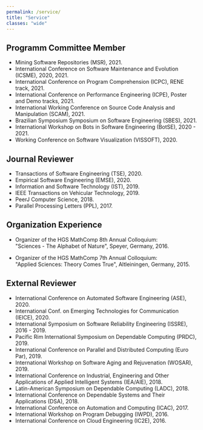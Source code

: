 ```yaml
---
permalink: /service/
title: "Service"
classes: "wide"
---
```


## Programm Committee Member

- Mining Software Repositories (MSR), 2021.
- International Conference on Software Maintenance and Evolution (ICSME), 2020, 2021.
- International Conference on Program Comprehension (ICPC), RENE track, 2021.
- International Conference on Performance Engineering (ICPE), Poster and Demo tracks, 2021.
- International Working Conference on Source Code Analysis and Manipulation (SCAM), 2021.
- Brazilian Symposium Symposium on Software Engineering (SBES), 2021.
- International Workshop on Bots in Software Engineering (BotSE), 2020 - 2021. 
- Working Conference on Software Visualization (VISSOFT), 2020.
  

## Journal Reviewer

- Transactions of Software Engineering (TSE), 2020.
- Empirical Software Engineering (EMSE), 2020.
- Information and Software Technology (IST), 2019.
- IEEE Transactions on Vehicular Technology, 2019.
- PeerJ Computer Science, 2018.
- Parallel Processing Letters (PPL), 2017. 


## Organization Experience

- Organizer of the HGS MathComp 8th Annual Colloquium: 
    <br> "Sciences - The Alphabet of Nature", Speyer, Germany, 2016.

- Organizer of the HGS MathComp 7th Annual Colloquium: 
    <br> "Applied Sciences: Theory Comes True", Altleiningen, Germany, 2015.


## External Reviewer

- International Conference on Automated Software Engineering (ASE), 2020.
- International Conf. on Emerging Technologies for Communication (IEICE), 2020.
- International Symposium on Software Reliability Engineering (ISSRE), 2016 - 2019.
- Pacific Rim International Symposium on Dependable Computing (PRDC), 2019.
- International Conference on Parallel and Distributed Computing (Euro Par), 2019.
- International Workshop on Software Aging and Rejuvenation (WOSAR), 2019.
- International Conference on Industrial, Engineering and Other Applications of Applied Intelligent Systems (IEA/AIE), 2018.
- Latin-American Symposium on Dependable Computing (LADC), 2018.
- International Conference on Dependable Systems and Their Applications (DSA), 2018.
- International Conference on Automation and Computing (ICAC), 2017.
- International Workshop on Program Debugging (IWPD), 2016.	
- International Conference on Cloud Engineering (IC2E), 2016.



<!-- ## 2021
- PC member of the Mining Software Repositories (MSR).
- PC member of the International Conference on Program Comprehension (ICPC), RENE track.
- PC member of the International Conference on Performance Engineering (ICPE), Poster and Demo tracks.
- PC member of the International Workshop on Bots in Software Engineering (BotSE).


## 2020

- PC member of the International Conference on Software Maintenance and Evolution (ICSME).
- PC member of the Working Conference on Software Visualization (VISSOFT), Artifact Evaluation track.
- PC member of the International Workshop on Bots in Software Engineering (BotSE).
- Reviewer for the Transactions of Software Engineering (TSE).
- Reviewer for the Empirical Software Engineering (EMSE).
- External reviewer for the International Conference on Automated Software Engineering (ASE).
- External reviewer for the International Conference on Emerging Technologies for Communication (IEICE).

## 2019

- Reviewer for the Information and Software Technology (IST).
- Reviewer for the IEEE Transactions on Vehicular Technology.


## 2018

- Reviewer for the PeerJ Computer Science.

## 2017

- Reviewer for the Parallel Processing Letters (PPL). -->